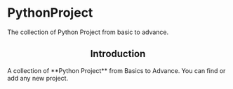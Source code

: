 <h1>PythonProject</h1>

The collection of Python Project from basic to advance.

<h2 align=center>Introduction </h2>
A collection of **Python Project** from Basics to Advance. You can find or add any new project.
